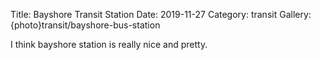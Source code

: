 Title: Bayshore Transit Station
Date: 2019-11-27
Category: transit
Gallery: {photo}transit/bayshore-bus-station

I think bayshore station is really nice and pretty.
